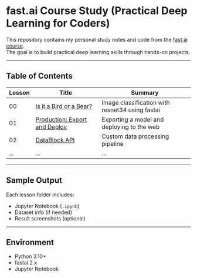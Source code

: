 # fast.ai Course Study (Practical Deep Learning for Coders)

This repository contains my personal study notes and code from the [fast.ai course](https://course.fast.ai/).  
The goal is to build practical deep learning skills through hands-on projects.

---

## Table of Contents

| Lesson | Title | Summary |
|--------|-------|---------|
| 00 | [Is it a Bird or a Bear?](./00_intro) | Image classification with resnet34 using fastai |
| 01 | [Production: Export and Deploy](./01_production) | Exporting a model and deploying to the web |
| 02 | [DataBlock API](./02_data_blocks) | Custom data processing pipeline |
| ... | ... | ... |

---

## Sample Output

Each lesson folder includes:
- Jupyter Notebook (`.ipynb`)
- Dataset info (if needed)
- Result screenshots (optional)

---

## Environment

- Python 3.10+
- fastai 2.x
- Jupyter Notebook


